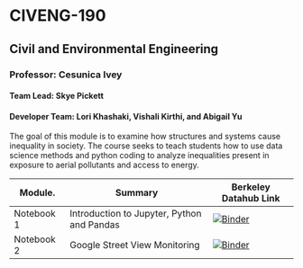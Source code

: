 # CIVENG-190
## Civil and Environmental Engineering 
### Professor: Cesunica Ivey
#### Team Lead: Skye Pickett
#### Developer Team: Lori Khashaki, Vishali Kirthi, and Abigail Yu

The goal of this module is to examine how structures and systems cause inequality in society. The course seeks to teach students how to use data science methods and python coding to analyze inequalities present in exposure to aerial pollutants and access to energy. 

| Module.       | Summary                                       | Berkeley Datahub Link          |
|---------------|-----------------------------------------------|--------------------------------|
| Notebook 1    | Introduction to Jupyter, Python and Pandas    | [![Binder](https://img.shields.io/badge/Launch-UCB%20Datahub-blue.svg)](https://datahub.berkeley.edu/hub/user-redirect/git-pull?repo=https%3A%2F%2Fgithub.com%2Fds-modules%2FCIVENG-190&branch=main&urlpath=tree%2FCIVENG-190%2FNotebook+1%2FNB1+Intro+to+Jupyter%2C+Python%2C+and+Pandas.ipynb)|
| Notebook 2    | Google Street View Monitoring                 | [![Binder](https://img.shields.io/badge/Launch-UCB%20Datahub-blue.svg)](https://datahub.berkeley.edu/hub/user-redirect/git-pull?repo=https%3A%2F%2Fgithub.com%2Fds-modules%2FCIVENG-190&branch=main&urlpath=tree%2FCIVENG-190%2FNotebook+2%2FNB2+Google+Street+View+Monitoring.ipynb) |
